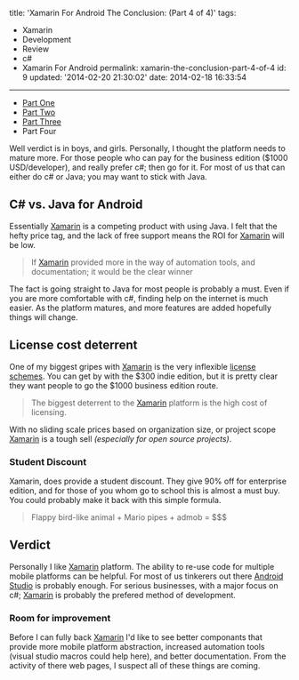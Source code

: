 title: 'Xamarin For Android The Conclusion: (Part 4 of 4)'
tags:

  - Xamarin
  - Development
  - Review
  - c#
  - Xamarin For Android
permalink: xamarin-the-conclusion-part-4-of-4
id: 9
updated: '2014-02-20 21:30:02'
date: 2014-02-18 16:33:54
---

* [Part One](https://blog.tommyparnell.com/xamarin-the-good-the-bad-and-the-ugly/)
* [Part Two](http://blog.tommyparnell.com/xamarin-for-android-the-bad-part-2-of-4/)
* [Part Three](https://blog.tommyparnell.com/xamarin-for-android-the-ugly-part-3-of-4/)
* Part Four

Well verdict is in boys, and girls. Personally, I thought the platform needs to mature more. For those people who can pay for the business edition ($1000 USD/developer), and really prefer c#; then go for it. For most of us that can either do c# or Java; you may want to stick with Java. 

## C# vs. Java for Android

Essentially [Xamarin](http://Xamarin.com)  is a competing product with using Java. I felt that the hefty price tag, and the lack of free support means the ROI for [Xamarin](http://Xamarin.com)  will be low.

>If [Xamarin](http://Xamarin.com)  provided more in the way of automation tools, and documentation; it would be the clear winner

The fact is going straight to Java for most people is probably a must. Even if you are more comfortable with c#, finding help on the internet is much easier. As the platform matures, and more features are added hopefully things will change.

## License cost deterrent

One of my biggest gripes with [Xamarin](http://Xamarin.com)  is the very inflexible [license schemes](https://store.xamarin.com/). You can get by with the $300 indie edition, but it is pretty clear they want people to go the $1000 business edition route.

>The biggest deterrent to the [Xamarin](http://Xamarin.com)  platform is the high cost of licensing.

With no sliding scale prices based on organization size, or project scope [Xamarin](http://Xamarin.com)  is a tough sell *(especially for open source projects)*.

### Student Discount

Xamarin, does provide a student discount. They give 90% off for enterprise edition, and for those of you whom go to school this is almost a must buy. You could probably make it back with this simple formula. 

>Flappy bird-like animal + Mario pipes + admob = $$$

## Verdict

Personally I like [Xamarin](http://Xamarin.com)  platform. The ability to re-use code for multiple mobile platforms can be helpful. For most of us tinkerers out there [Android Studio](http://developer.android.com/sdk/installing/studio.html) is probably enough. For serious businesses, with a major focus on c#; [Xamarin](http://Xamarin.com)  is probably the prefered method of development.

### Room for improvement

Before I can fully back [Xamarin](http://Xamarin.com)  I'd like to see better componants that provide more mobile platform abstraction, increased automation tools (visual studio macros could help here), and better documentation. From the activity of there web pages, I suspect all of these things are coming.